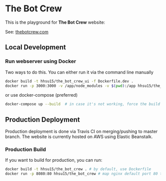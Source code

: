 # The Bot Crew
This is the playground for **The Bot Crew** website: 

See: [thebotcrew.com](thebotcrew.com)

## Local Development
### Run webserver using Docker
Two ways to do this. You can either run it via the command line manually
```bash
docker build -t hhsu15/the_bot_crew_ui -f Dockerfile.dev .
docker run -p 3000:3000 -v /app/node_modules -v $(pwd):/app hhsu15/the_bot_crew_ui
```
or use docker-compose (preferred)
```bash
docker-compose up --build  # in case it's not working, force the build
```

## Production Deployment
Production deployment is done via Travis CI on merging/pushing to master branch. 
The website is currently hosted on AWS using Elastic Beanstalk. 

### Production Build
If you want to build for production, you can run:
```bash
docker build -t hhsu15/the_bot_crew . # by default, use Dockerfile
docker run -p 8080:80 hhsu15/the_bot_crew # map nginx default port 80 to local 8080
```

